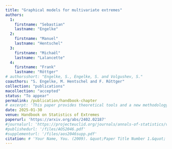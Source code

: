 ```yaml
---
title: "Graphical models for multivariate extremes"
authors:
  1:
    firstname: "Sebastian"
    lastname: "Engelke"
  2:
    firstname: "Manuel"
    lastname: "Hentschel"
  3:
    firstname: "Michaël"
    lastname: "Lalancette"
  4:
    firstname: "Frank"
    lastname: "Röttger"
# authorsshort: "Engelke, S., Engelke, S. and Volgushev, S."
coauthors: "S. Engelke, M. Hentschel and F. Röttger"
collection: "publications"
macollection: "accepted"
status: "To appear"
permalink: /publication/handbook-chapter
# excerpt: 'This paper provides theoretical tools and a new methodology to fit flexible bivariate and spatial tail dependence models that include both asymptotic dependence and independence.'
date: 2025-01-30
venue: Handbook on Statistics of Extremes
paperurl: 'https://arxiv.org/abs/2402.02187'
#journalurl: 'https://projecteuclid.org/journals/annals-of-statistics/volume-49/issue-5/Rank-based-estimation-under-asymptotic-dependence-and-independence-with-applications/10.1214/20-AOS2046.full'
#publishedurl: '/files/AOS2046.pdf'
#supplementurl: '/files/aos2046supp.pdf'
citation: # 'Your Name, You. (2009). &quot;Paper Title Number 1.&quot; <i>Journal 1</i>. 1(1).'
---
```


